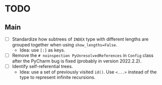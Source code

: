 # TODO

## Main

- [ ] Standardize how subtrees of `INDEX` type with different lengths
are grouped together when using `show_lengths=False`.
  - Idea: use `[:]` as keys.
- [ ] Remove the `# noinspection PyUnresolvedReferences` in `Config`
class after the PyCharm bug is fixed (probably in version 2022.2.2).
- [ ] Identify self-referential trees.
  - Idea: use a set of previously visited `id()`. Use `<...>` instead
of the type to represent infinite recursions.
